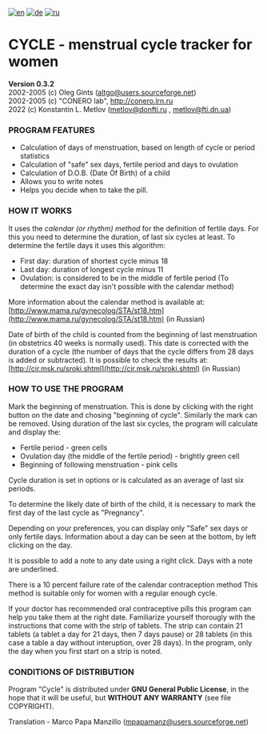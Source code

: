 [![en](https://img.shields.io/badge/lang-en-red.svg)](README.md)
[![de](https://img.shields.io/badge/lang-de-green.svg)](README.de.md)
[![ru](https://img.shields.io/badge/lang-ru-yellow.svg)](README.ru.md)

# CYCLE - menstrual cycle tracker for women

**Version 0.3.2**  
2002-2005 (c) Oleg Gints (altgo@users.sourceforge.net)  
2002-2005 (c) "CONERO lab", http://conero.lrn.ru  
2022 (c) Konstantin L. Metlov (metlov@donfti.ru , metlov@fti.dn.ua)  

### PROGRAM FEATURES

*   Calculation of days of menstruation, based on length of cycle or period statistics
*   Calculation of "safe" sex days, fertile period and days to ovulation
*   Calculation of D.O.B. (Date Of Birth) of a child
*   Allows you to write notes
*   Helps you decide when to take the pill.

### HOW IT WORKS

It uses the _calendar (or rhythm) method_ for the definition of fertile days. For this you need to determine the duration, of last six cycles at least. To determine the fertile days it uses this algorithm:

*   First day: duration of shortest cycle minus 18
*   Last day: duration of longest cycle minus 11
*   Ovulation: is considered to be in the middle of fertile period (To determine the exact day isn't possible with the calendar method)

More information about the calendar method is available at: [http://www.mama.ru/gynecolog/STA/st18.htm](http://www.mama.ru/gynecolog/STA/st18.htm) (in Russian)

Date of birth of the child is counted from the beginning of last menstruation (in obstetrics 40 weeks is normally used). This date is corrected with the duration of a cycle (the number of days that the cycle differs from 28 days is added or subtracted). It is possible to check the results at: [http://cir.msk.ru/sroki.shtml](http://cir.msk.ru/sroki.shtml) (in Russian)

### HOW TO USE THE PROGRAM

Mark the beginning of menstruation. This is done by clicking with the right button on the date and chosing "beginning of cycle". Similarly the mark can be removed. Using duration of the last six cycles, the program will calculate and display the:

*   Fertile period - green cells
*   Ovulation day (the middle of the fertile period) - brightly green cell
*   Beginning of following menstruation - pink cells

Cycle duration is set in options or is calculated as an average of last six periods.

To determine the likely date of birth of the child, it is necessary to mark the first day of the last cycle as "Pregnancy".

Depending on your preferences, you can display only "Safe" sex days or only fertile days. Information about a day can be seen at the bottom, by left clicking on the day.

It is possible to add a note to any date using a right click. Days with a note are underlined.

There is a 10 percent failure rate of the calendar contraception method This method is suitable only for women with a regular enough cycle.

If your doctor has recommended oral contraceptive pills this program can help you take them at the right date. Familiarize yourself thorougly with the instructions that come with the strip of tablets. The strip can contain 21 tablets (a tablet a day for 21 days, then 7 days pause) or 28 tablets (in this case a table a day without interuption, over 28 days). In the program, only the day when you first start on a strip is noted.

### CONDITIONS OF DISTRIBUTION

Program "Cycle" is distributed under **GNU General Public License**, in the hope that it will be useful, but **WITHOUT ANY WARRANTY** (see file COPYRIGHT).

Translation - Marco Papa Manzillo (mpapamanz@users.sourceforge.net)
